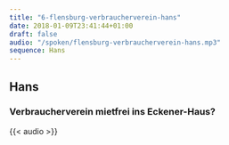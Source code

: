 ```yaml
---
title: "6-flensburg-verbraucherverein-hans"
date: 2018-01-09T23:41:44+01:00
draft: false
audio: "/spoken/flensburg-verbraucherverein-hans.mp3"
sequence: Hans
---
```


## Hans
### Verbraucherverein mietfrei ins Eckener-Haus?



{{< audio >}}




